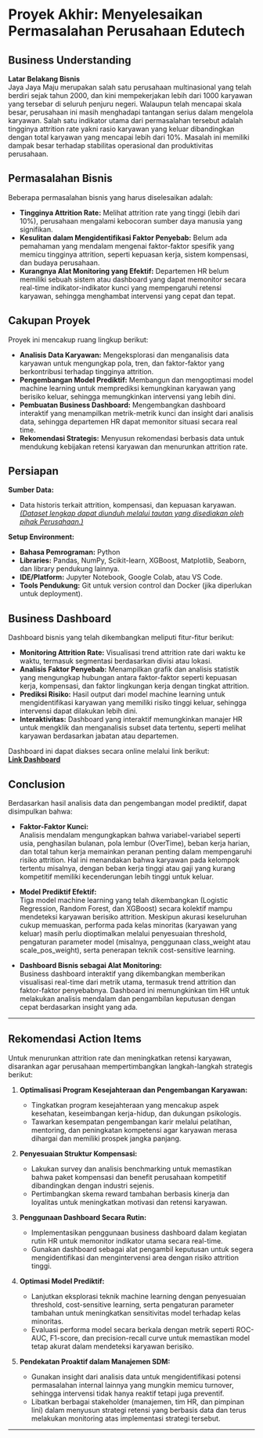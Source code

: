 # Proyek Akhir: Menyelesaikan Permasalahan Perusahaan Edutech

## Business Understanding

**Latar Belakang Bisnis**  
Jaya Jaya Maju merupakan salah satu perusahaan multinasional yang telah berdiri sejak tahun 2000, dan kini mempekerjakan lebih dari 1000 karyawan yang tersebar di seluruh penjuru negeri. Walaupun telah mencapai skala besar, perusahaan ini masih menghadapi tantangan serius dalam mengelola karyawan. Salah satu indikator utama dari permasalahan tersebut adalah tingginya attrition rate yakni rasio karyawan yang keluar dibandingkan dengan total karyawan yang mencapai lebih dari 10%. Masalah ini memiliki dampak besar terhadap stabilitas operasional dan produktivitas perusahaan.

## Permasalahan Bisnis

Beberapa permasalahan bisnis yang harus diselesaikan adalah:
- **Tingginya Attrition Rate:** Melihat attrition rate yang tinggi (lebih dari 10%), perusahaan mengalami kebocoran sumber daya manusia yang signifikan.
- **Kesulitan dalam Mengidentifikasi Faktor Penyebab:** Belum ada pemahaman yang mendalam mengenai faktor-faktor spesifik yang memicu tingginya attrition, seperti kepuasan kerja, sistem kompensasi, dan budaya perusahaan.
- **Kurangnya Alat Monitoring yang Efektif:** Departemen HR belum memiliki sebuah sistem atau dashboard yang dapat memonitor secara real-time indikator-indikator kunci yang mempengaruhi retensi karyawan, sehingga menghambat intervensi yang cepat dan tepat.

## Cakupan Proyek

Proyek ini mencakup ruang lingkup berikut:
- **Analisis Data Karyawan:** Mengeksplorasi dan menganalisis data karyawan untuk mengungkap pola, tren, dan faktor-faktor yang berkontribusi terhadap tingginya attrition.
- **Pengembangan Model Prediktif:** Membangun dan mengoptimasi model machine learning untuk memprediksi kemungkinan karyawan yang berisiko keluar, sehingga memungkinkan intervensi yang lebih dini.
- **Pembuatan Business Dashboard:** Mengembangkan dashboard interaktif yang menampilkan metrik-metrik kunci dan insight dari analisis data, sehingga departemen HR dapat memonitor situasi secara real time.
- **Rekomendasi Strategis:** Menyusun rekomendasi berbasis data untuk mendukung kebijakan retensi karyawan dan menurunkan attrition rate.

## Persiapan

**Sumber Data:**
- Data historis terkait attrition, kompensasi, dan kepuasan karyawan.  
[*(Dataset lengkap dapat diunduh melalui tautan yang disediakan oleh pihak Perusahaan.)*](https://github.com/dicodingacademy/dicoding_dataset/tree/main/employee)

**Setup Environment:**  
- **Bahasa Pemrograman:** Python
- **Libraries:** Pandas, NumPy, Scikit-learn, XGBoost, Matplotlib, Seaborn, dan library pendukung lainnya.  
- **IDE/Platform:** Jupyter Notebook, Google Colab, atau VS Code.  
- **Tools Pendukung:** Git untuk version control dan Docker (jika diperlukan untuk deployment).

## Business Dashboard

Dashboard bisnis yang telah dikembangkan meliputi fitur-fitur berikut:
- **Monitoring Attrition Rate:** Visualisasi trend attrition rate dari waktu ke waktu, termasuk segmentasi berdasarkan divisi atau lokasi.
- **Analisis Faktor Penyebab:** Menampilkan grafik dan analisis statistik yang mengungkap hubungan antara faktor-faktor seperti kepuasan kerja, kompensasi, dan faktor lingkungan kerja dengan tingkat attrition.
- **Prediksi Risiko:** Hasil output dari model machine learning untuk mengidentifikasi karyawan yang memiliki risiko tinggi keluar, sehingga intervensi dapat dilakukan lebih dini.
- **Interaktivitas:** Dashboard yang interaktif memungkinkan manajer HR untuk mengklik dan menganalisis subset data tertentu, seperti melihat karyawan berdasarkan jabatan atau departemen.

Dashboard ini dapat diakses secara online melalui link berikut:  
[**Link Dashboard**](https://lookerstudio.google.com/reporting/75f90d63-0782-44e5-b46c-22eded578b1a)

## Conclusion

Berdasarkan hasil analisis data dan pengembangan model prediktif, dapat disimpulkan bahwa:

- **Faktor-Faktor Kunci:**  
  Analisis mendalam mengungkapkan bahwa variabel-variabel seperti usia, penghasilan bulanan, pola lembur (OverTime), beban kerja harian, dan total tahun kerja memainkan peranan penting dalam mempengaruhi risiko attrition. Hal ini menandakan bahwa karyawan pada kelompok tertentu misalnya, dengan beban kerja tinggi atau gaji yang kurang kompetitif memiliki kecenderungan lebih tinggi untuk keluar.

- **Model Prediktif Efektif:**  
  Tiga model machine learning yang telah dikembangkan (Logistic Regression, Random Forest, dan XGBoost) secara kolektif mampu mendeteksi karyawan berisiko attrition. Meskipun akurasi keseluruhan cukup memuaskan, performa pada kelas minoritas (karyawan yang keluar) masih perlu dioptimalkan melalui penyesuaian threshold, pengaturan parameter model (misalnya, penggunaan class_weight atau scale_pos_weight), serta penerapan teknik cost-sensitive learning.

- **Dashboard Bisnis sebagai Alat Monitoring:**  
  Business dashboard interaktif yang dikembangkan memberikan visualisasi real-time dari metrik utama, termasuk trend attrition dan faktor-faktor penyebabnya. Dashboard ini memungkinkan tim HR untuk melakukan analisis mendalam dan pengambilan keputusan dengan cepat berdasarkan insight yang ada.

---

## Rekomendasi Action Items

Untuk menurunkan attrition rate dan meningkatkan retensi karyawan, disarankan agar perusahaan mempertimbangkan langkah-langkah strategis berikut:

1. **Optimalisasi Program Kesejahteraan dan Pengembangan Karyawan:**  
   - Tingkatkan program kesejahteraan yang mencakup aspek kesehatan, keseimbangan kerja-hidup, dan dukungan psikologis.  
   - Tawarkan kesempatan pengembangan karir melalui pelatihan, mentoring, dan peningkatan kompetensi agar karyawan merasa dihargai dan memiliki prospek jangka panjang.

2. **Penyesuaian Struktur Kompensasi:**  
   - Lakukan survey dan analisis benchmarking untuk memastikan bahwa paket kompensasi dan benefit perusahaan kompetitif dibandingkan dengan industri sejenis.  
   - Pertimbangkan skema reward tambahan berbasis kinerja dan loyalitas untuk meningkatkan motivasi dan retensi karyawan.

3. **Penggunaan Dashboard Secara Rutin:**  
   - Implementasikan penggunaan business dashboard dalam kegiatan rutin HR untuk memonitor indikator utama secara real-time.  
   - Gunakan dashboard sebagai alat pengambil keputusan untuk segera mengidentifikasi dan mengintervensi area dengan risiko attrition tinggi.

4. **Optimasi Model Prediktif:**  
   - Lanjutkan eksplorasi teknik machine learning dengan penyesuaian threshold, cost-sensitive learning, serta pengaturan parameter tambahan untuk meningkatkan sensitivitas model terhadap kelas minoritas.  
   - Evaluasi performa model secara berkala dengan metrik seperti ROC-AUC, F1-score, dan precision-recall curve untuk memastikan model tetap akurat dalam mendeteksi karyawan berisiko.

5. **Pendekatan Proaktif dalam Manajemen SDM:**  
   - Gunakan insight dari analisis data untuk mengidentifikasi potensi permasalahan internal lainnya yang mungkin memicu turnover, sehingga intervensi tidak hanya reaktif tetapi juga preventif.  
   - Libatkan berbagai stakeholder (manajemen, tim HR, dan pimpinan lini) dalam menyusun strategi retensi yang berbasis data dan terus melakukan monitoring atas implementasi strategi tersebut.

---
